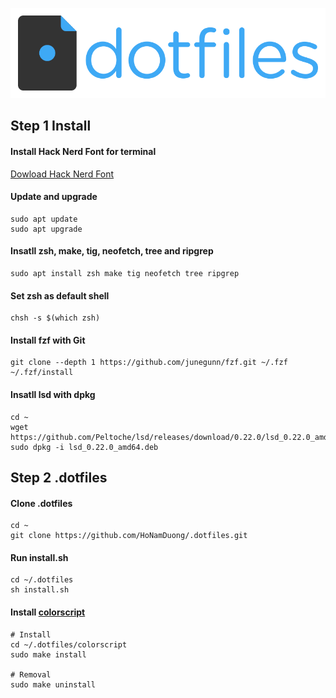 ![Dotfiles Image](./dotfiles.png)

## Step 1 Install

#### Install Hack Nerd Font for terminal

[Dowload Hack Nerd Font](https://github.com/ryanoasis/nerd-fonts/releases/download/v2.1.0/Hack.zip)

#### Update and upgrade

```
sudo apt update
sudo apt upgrade
```

#### Insatll zsh, make, tig, neofetch, tree and ripgrep

```
sudo apt install zsh make tig neofetch tree ripgrep
```

#### Set zsh as default shell

```
chsh -s $(which zsh)
```

#### Install fzf with Git

```
git clone --depth 1 https://github.com/junegunn/fzf.git ~/.fzf
~/.fzf/install
```

#### Insatll lsd with dpkg

```
cd ~
wget https://github.com/Peltoche/lsd/releases/download/0.22.0/lsd_0.22.0_amd64.deb
sudo dpkg -i lsd_0.22.0_amd64.deb
```

## Step 2 .dotfiles

#### Clone .dotfiles

```
cd ~
git clone https://github.com/HoNamDuong/.dotfiles.git
```

#### Run install.sh

```
cd ~/.dotfiles
sh install.sh
```

#### Install [colorscript](./colorscript/README.md)

```
# Install
cd ~/.dotfiles/colorscript
sudo make install

# Removal
sudo make uninstall
```
